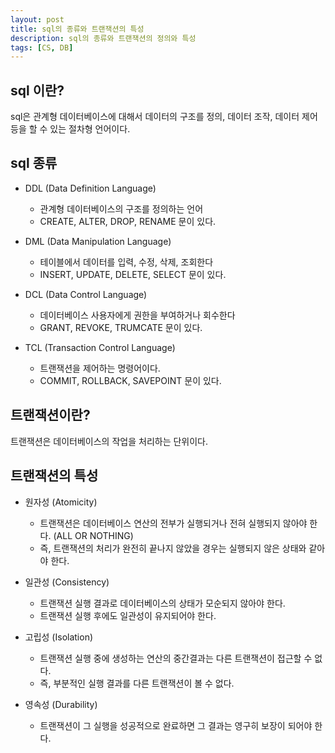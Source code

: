 ```yaml
---
layout: post
title: sql의 종류와 트랜잭션의 특성
description: sql의 종류와 트랜잭션의 정의와 특성
tags: [CS, DB]
---
```


## sql 이란?

sql은 관계형 데이터베이스에 대해서 데이터의 구조를 정의, 데이터 조작, 데이터 제어 등을 할 수 있는 절차형 언어이다.

## sql 종류

- DDL (Data Definition Language)

  - 관계형 데이터베이스의 구조를 정의하는 언어
  - CREATE, ALTER, DROP, RENAME 문이 있다.

- DML (Data Manipulation Language)

  - 테이블에서 데이터를 입력, 수정, 삭제, 조회한다
  - INSERT, UPDATE, DELETE, SELECT 문이 있다.

- DCL (Data Control Language)
  
  - 데이터베이스 사용자에게 권한을 부여하거나 회수한다
  - GRANT, REVOKE, TRUMCATE 문이 있다.

- TCL (Transaction Control Language)

  - 트랜잭션을 제어하는 명령어이다.
  - COMMIT, ROLLBACK, SAVEPOINT 문이 있다.

## 트랜잭션이란?

트랜잭션은 데이터베이스의 작업을 처리하는 단위이다.

## 트랜잭션의 특성

- 원자성 (Atomicity)
  - 트랜잭션은 데이터베이스 연산의 전부가 실행되거나 전혀 실행되지 않아야 한다. (ALL OR NOTHING)
  - 즉, 트랜잭션의 처리가 완전히 끝나지 않았을 경우는 실행되지 않은 상태와 같아야 한다.

- 일관성 (Consistency)
  - 트랜잭션 실행 결과로 데이터베이스의 상태가 모순되지 않아야 한다.
  - 트랜잭션 실행 후에도 일관성이 유지되어야 한다.

- 고립성 (Isolation)
  - 트랜잭션 실행 중에 생성하는 연산의 중간결과는 다른 트랜잭션이 접근할 수 없다.
  - 즉, 부분적인 실행 결과를 다른 트랜잭션이 볼 수 없다.

- 영속성 (Durability)
  - 트랜잭션이 그 실행을 성공적으로 완료하면 그 결과는 영구히 보장이 되어야 한다.